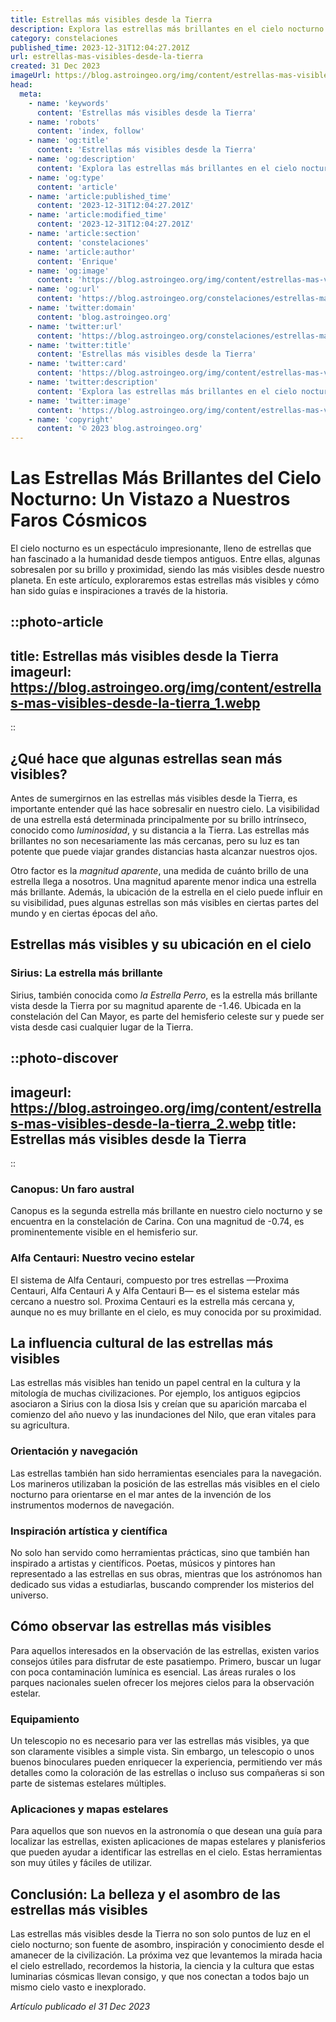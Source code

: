 ```yaml
---
title: Estrellas más visibles desde la Tierra
description: Explora las estrellas más brillantes en el cielo nocturno y cómo identificarlas. ¡Inicia un viaje estelar desde tu patio trasero!
category: constelaciones
published_time: 2023-12-31T12:04:27.201Z
url: estrellas-mas-visibles-desde-la-tierra
created: 31 Dec 2023
imageUrl: https://blog.astroingeo.org/img/content/estrellas-mas-visibles-desde-la-tierra_1.webp
head:
  meta:
    - name: 'keywords'
      content: 'Estrellas más visibles desde la Tierra'
    - name: 'robots'
      content: 'index, follow'
    - name: 'og:title'
      content: 'Estrellas más visibles desde la Tierra'
    - name: 'og:description'
      content: 'Explora las estrellas más brillantes en el cielo nocturno y cómo identificarlas. ¡Inicia un viaje estelar desde tu patio trasero!'
    - name: 'og:type'
      content: 'article'
    - name: 'article:published_time'
      content: '2023-12-31T12:04:27.201Z'
    - name: 'article:modified_time'
      content: '2023-12-31T12:04:27.201Z'
    - name: 'article:section'
      content: 'constelaciones'
    - name: 'article:author'
      content: 'Enrique'
    - name: 'og:image'
      content: 'https://blog.astroingeo.org/img/content/estrellas-mas-visibles-desde-la-tierra_1.webp'
    - name: 'og:url'
      content: 'https://blog.astroingeo.org/constelaciones/estrellas-mas-visibles-desde-la-tierra'
    - name: 'twitter:domain'
      content: 'blog.astroingeo.org'
    - name: 'twitter:url'
      content: 'https://blog.astroingeo.org/constelaciones/estrellas-mas-visibles-desde-la-tierra'
    - name: 'twitter:title'
      content: 'Estrellas más visibles desde la Tierra'
    - name: 'twitter:card'
      content: 'https://blog.astroingeo.org/img/content/estrellas-mas-visibles-desde-la-tierra_1.webp'
    - name: 'twitter:description'
      content: 'Explora las estrellas más brillantes en el cielo nocturno y cómo identificarlas. ¡Inicia un viaje estelar desde tu patio trasero!'
    - name: 'twitter:image'
      content: 'https://blog.astroingeo.org/img/content/estrellas-mas-visibles-desde-la-tierra_1.webp'
    - name: 'copyright'
      content: '© 2023 blog.astroingeo.org'
---
```

# Las Estrellas Más Brillantes del Cielo Nocturno: Un Vistazo a Nuestros Faros Cósmicos

El cielo nocturno es un espectáculo impresionante, lleno de estrellas que han fascinado a la humanidad desde tiempos antiguos. Entre ellas, algunas sobresalen por su brillo y proximidad, siendo las más visibles desde nuestro planeta. En este artículo, exploraremos estas estrellas más visibles y cómo han sido guías e inspiraciones a través de la historia.

::photo-article
---
title: Estrellas más visibles desde la Tierra
imageurl: https://blog.astroingeo.org/img/content/estrellas-mas-visibles-desde-la-tierra_1.webp
---
::

## ¿Qué hace que algunas estrellas sean más visibles?

Antes de sumergirnos en las estrellas más visibles desde la Tierra, es importante entender qué las hace sobresalir en nuestro cielo. La visibilidad de una estrella está determinada principalmente por su brillo intrínseco, conocido como *luminosidad*, y su distancia a la Tierra. Las estrellas más brillantes no son necesariamente las más cercanas, pero su luz es tan potente que puede viajar grandes distancias hasta alcanzar nuestros ojos.

Otro factor es la *magnitud aparente*, una medida de cuánto brillo de una estrella llega a nosotros. Una magnitud aparente menor indica una estrella más brillante. Además, la ubicación de la estrella en el cielo puede influir en su visibilidad, pues algunas estrellas son más visibles en ciertas partes del mundo y en ciertas épocas del año.

## Estrellas más visibles y su ubicación en el cielo

### Sirius: La estrella más brillante
Sirius, también conocida como *la Estrella Perro*, es la estrella más brillante vista desde la Tierra por su magnitud aparente de -1.46. Ubicada en la constelación del Can Mayor, es parte del hemisferio celeste sur y puede ser vista desde casi cualquier lugar de la Tierra.


::photo-discover
---
imageurl: https://blog.astroingeo.org/img/content/estrellas-mas-visibles-desde-la-tierra_2.webp
title: Estrellas más visibles desde la Tierra
---
::

### Canopus: Un faro austral
Canopus es la segunda estrella más brillante en nuestro cielo nocturno y se encuentra en la constelación de Carina. Con una magnitud de -0.74, es prominentemente visible en el hemisferio sur.

### Alfa Centauri: Nuestro vecino estelar
El sistema de Alfa Centauri, compuesto por tres estrellas —Proxima Centauri, Alfa Centauri A y Alfa Centauri B— es el sistema estelar más cercano a nuestro sol. Proxima Centauri es la estrella más cercana y, aunque no es muy brillante en el cielo, es muy conocida por su proximidad.

## La influencia cultural de las estrellas más visibles

Las estrellas más visibles han tenido un papel central en la cultura y la mitología de muchas civilizaciones. Por ejemplo, los antiguos egipcios asociaron a Sirius con la diosa Isis y creían que su aparición marcaba el comienzo del año nuevo y las inundaciones del Nilo, que eran vitales para su agricultura.

### Orientación y navegación
Las estrellas también han sido herramientas esenciales para la navegación. Los marineros utilizaban la posición de las estrellas más visibles en el cielo nocturno para orientarse en el mar antes de la invención de los instrumentos modernos de navegación.

### Inspiración artística y científica
No solo han servido como herramientas prácticas, sino que también han inspirado a artistas y científicos. Poetas, músicos y pintores han representado a las estrellas en sus obras, mientras que los astrónomos han dedicado sus vidas a estudiarlas, buscando comprender los misterios del universo.

## Cómo observar las estrellas más visibles

Para aquellos interesados en la observación de las estrellas, existen varios consejos útiles para disfrutar de este pasatiempo. Primero, buscar un lugar con poca contaminación lumínica es esencial. Las áreas rurales o los parques nacionales suelen ofrecer los mejores cielos para la observación estelar.

### Equipamiento
Un telescopio no es necesario para ver las estrellas más visibles, ya que son claramente visibles a simple vista. Sin embargo, un telescopio o unos buenos binoculares pueden enriquecer la experiencia, permitiendo ver más detalles como la coloración de las estrellas o incluso sus compañeras si son parte de sistemas estelares múltiples.

### Aplicaciones y mapas estelares
Para aquellos que son nuevos en la astronomía o que desean una guía para localizar las estrellas, existen aplicaciones de mapas estelares y planisferios que pueden ayudar a identificar las estrellas en el cielo. Estas herramientas son muy útiles y fáciles de utilizar.

## Conclusión: La belleza y el asombro de las estrellas más visibles

Las estrellas más visibles desde la Tierra no son solo puntos de luz en el cielo nocturno; son fuente de asombro, inspiración y conocimiento desde el amanecer de la civilización. La próxima vez que levantemos la mirada hacia el cielo estrellado, recordemos la historia, la ciencia y la cultura que estas luminarias cósmicas llevan consigo, y que nos conectan a todos bajo un mismo cielo vasto e inexplorado.

_Artículo publicado el 31 Dec 2023_